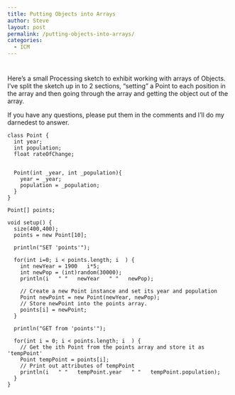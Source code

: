 ```yaml
---
title: Putting Objects into Arrays
author: Steve
layout: post
permalink: /putting-objects-into-arrays/
categories:
  - ICM
---
```

# 

Here’s a small Processing sketch to exhibit working with arrays of Objects. I’ve split the sketch up in to 2 sections, “setting” a Point to each position in the array and then going through the array and getting the object out of the array.

If you have any questions, please put them in the comments and I’ll do my darnedest to answer.

    class Point {
      int year;
      int population;
      float rateOfChange;
      
      
      Point(int _year, int _population){
        year = _year;
        population = _population;
      }
    }
    
    Point[] points;
    
    void setup() {
      size(400,400);
      points = new Point[10];
      
      println("SET 'points'");
      
      for(int i=0; i < points.length; i  ) {
        int newYear = 1900   i*5;
        int newPop = (int)random(30000);
        println(i   " "   newYear   " "   newPop);
        
        // Create a new Point instance and set its year and population
        Point newPoint = new Point(newYear, newPop);
        // Store newPoint into the points array.
        points[i] = newPoint;
      }
      
      println("GET from 'points'");
      
      for(int i = 0; i < points.length; i  ) {
        // Get the ith Point from the points array and store it as 'tempPoint'
        Point tempPoint = points[i];
        // Print out attributes of tempPoint
        println(i   " "   tempPoint.year   " "   tempPoint.population);
      }
    }